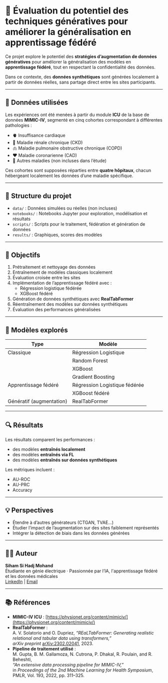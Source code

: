# 🧠 Évaluation du potentiel des techniques génératives pour améliorer la généralisation en apprentissage fédéré

Ce projet explore le potentiel des **stratégies d’augmentation de données génératives** pour améliorer la généralisation des modèles en **apprentissage fédéré**, tout en respectant la confidentialité des données.  

Dans ce contexte, des **données synthétiques** sont générées localement à partir de données réelles, sans partage direct entre les sites participants.

---

## 🏥 Données utilisées

Les expériences ont été menées à partir du module **ICU** de la base de données **MIMIC-IV**, segmenté en cinq cohortes correspondant à différentes pathologies :

- 🫀 Insuffisance cardiaque
- 🧽 Maladie rénale chronique (CKD)
- 🫁 Maladie pulmonaire obstructive chronique (COPD)
- ❤️ Maladie coronarienne (CAD)
- 🔬 Autres maladies (non incluses dans l’étude)

Ces cohortes sont supposées réparties entre **quatre hôpitaux**, chacun hébergeant localement les données d’une maladie spécifique.

---

## 📁 Structure du projet

- `data/` : Données simulées ou réelles (non incluses)
- `notebooks/` : Notebooks Jupyter pour exploration, modélisation et résultats
- `scripts/` : Scripts pour le traitement, fédération et génération de données
- `results/` : Graphiques, scores des modèles

---

## 🎯 Objectifs

1. Prétraitement et nettoyage des données
2. Entraînement de modèles classiques localement
3. Évaluation croisée entre les sites
4. Implémentation de l’apprentissage fédéré avec :
   - Régression logistique fédérée
   - XGBoost fédéré
5. Génération de données synthétiques avec **RealTabFormer**
6. Réentraînement des modèles sur données synthétiques
7. Évaluation des performances généralisées

---

## 🧪 Modèles explorés

| Type                       | Modèle                       |
|----------------------------|------------------------------|
| Classique                  | Régression Logistique        |
|                            | Random Forest                |
|                            | XGBoost                      |
|                            | Gradient Boosting            |
| Apprentissage fédéré       | Régression Logistique fédérée |
|                            | XGBoost fédéré               |
| Génératif (augmentation)   | RealTabFormer                |

---

## 🔍 Résultats

Les résultats comparent les performances :
- des modèles **entraînés localement**
- des modèles **entraînés via FL**
- des modèles **entraînés sur données synthétiques**

Les métriques incluent :
- AU-ROC
- AU-PRC
- Accuracy


---

## 💡 Perspectives

- Étendre à d’autres générateurs (CTGAN, TVAE…)
- Étudier l’impact de l’augmentation sur des sites faiblement représentés
- Intégrer la détection de biais dans les données générées

---

## 👩‍💻 Auteur

**Siham Si Hadj Mohand**  
Étudiante en génie électrique · Passionnée par l’IA, l'apprentissage fédéré et les données médicales  
[LinkedIn](www.linkedin.com/in/siham-s) | [Email](siham.sihadj@gmail.com)

---

## 📚 Références

- **MIMIC-IV ICU** : [https://physionet.org/content/mimiciv/](https://physionet.org/content/mimiciv/)
- **RealTabFormer** :  
  A. V. Solatorio and O. Dupriez, _“REaLTabFormer: Generating realistic relational and tabular data using transformers,”_  
  *arXiv preprint* [arXiv:2302.02041](https://arxiv.org/abs/2302.02041), 2023.
- **Pipeline de traitement utilisé** :  
  M. Gupta, B. M. Gallamoza, N. Cutrona, P. Dhakal, R. Poulain, and R. Beheshti,  
  _“An extensive data processing pipeline for MIMIC-IV,”_  
  in *Proceedings of the 2nd Machine Learning for Health Symposium*, PMLR, Vol. 193, 2022, pp. 311–325.


